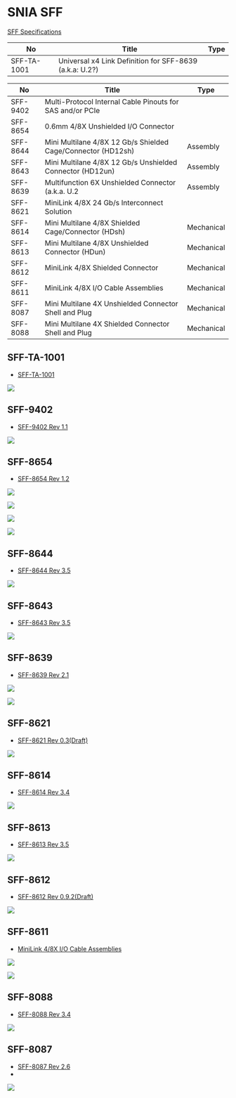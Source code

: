 # SNIA SFF

[SFF Specifications](https://www.snia.org/technology-communities/sff/specifications)


| No          | Title                                                        | Type       |
|-------------|--------------------------------------------------------------|------------|
| SFF-TA-1001 | Universal x4 Link Definition for SFF-8639 (a.k.a: U.2?)      |            |

| No       | Title                                                        | Type       |
|----------|--------------------------------------------------------------|------------|
| SFF-9402 | Multi-Protocol Internal Cable Pinouts for SAS and/or PCIe    |            |
| SFF-8654 | 0.6mm 4/8X Unshielded I/O Connector                          |            |
| SFF-8644 | Mini Multilane 4/8X 12 Gb/s Shielded Cage/Connector (HD12sh) | Assembly   |
| SFF-8643 | Mini Multilane 4/8X 12 Gb/s Unshielded Connector (HD12un)    | Assembly   |
| SFF-8639 | Multifunction 6X Unshielded Connector (a.k.a. U.2            | Assembly   |
| SFF-8621 | MiniLink 4/8X 24 Gb/s Interconnect Solution                  |            |
| SFF-8614 | Mini Multilane 4/8X Shielded Cage/Connector (HDsh)           | Mechanical |
| SFF-8613 | Mini Multilane 4/8X Unshielded Connector (HDun)              | Mechanical |
| SFF-8612 | MiniLink 4/8X Shielded Connector                             | Mechanical |
| SFF-8611 | MiniLink 4/8X I/O Cable Assemblies                           | Mechanical |
| SFF-8087 | Mini Multilane 4X Unshielded Connector Shell and Plug        | Mechanical |
| SFF-8088 | Mini Multilane 4X Shielded Connector Shell and Plug          | Mechanical |

## SFF-TA-1001

* [SFF-TA-1001](https://members.snia.org/document/dl/26900)

![](images/sff-ta-1001.png)

## SFF-9402

* [SFF-9402 Rev 1.1](https://members.snia.org/document/dl/27380)

![](images/sff-9402.png)

## SFF-8654

* [SFF-8654 Rev 1.2](https://members.snia.org/document/dl/26744)

![](images/sff-8654.png)

![](images/sff-8654_2.png)

![](images/sff-8654_3.png)

![](images/sff-8654_4.png)

## SFF-8644

* [SFF-8644 Rev 3.5](https://members.snia.org/document/dl/25952)

![](images/sff-8644.png)


## SFF-8643

* [SFF-8643 Rev 3.5](https://members.snia.org/document/dl/25951)

![](images/sff-8643.png)

## SFF-8639

* [SFF-8639 Rev 2.1](https://members.snia.org/document/dl/26489)

![](images/sff-8639.png)

![](images/sff-8639_2.png)

## SFF-8621

* [SFF-8621 Rev 0.3(Draft)](https://members.snia.org/document/dl/25940)

![](images/sff-8621.png)


## SFF-8614

* [SFF-8614 Rev 3.4](https://members.snia.org/document/dl/25939)

![](images/sff-8614.png)


## SFF-8613

* [SFF-8613 Rev 3.5](https://members.snia.org/document/dl/25938)

![](images/sff-8613.png)

## SFF-8612

* [SFF-8612 Rev 0.9.2(Draft)](https://members.snia.org/document/dl/26705)

![](images/sff-8612.png)

## SFF-8611

* [MiniLink 4/8X I/O Cable Assemblies](https://members.snia.org/document/dl/27937)

![](images/sff-8611.png)

![](images/sff-8611_2.png)

## SFF-8088

* [SFF-8088 Rev 3.4](https://members.snia.org/document/dl/25824)

![](images/sff-8088.png)


## SFF-8087

* [SFF-8087 Rev 2.6](https://members.snia.org/document/dl/25823)
*

![](images/sff-8087.png)


